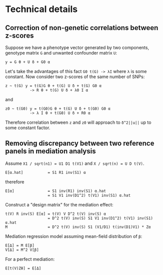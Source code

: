 # Technical details

## Correction of non-genetic correlations between z-scores

Suppose we have a phenotype vector generated by two components,
genotype matrix `G` and unwanted confounder matrix `U`:

```
y = G θ + U δ + G0 α
```

Let's take the advantages of this fact `G0 t(G) -> λΙ` where `λ` is
some constant.  Now consider two z-scores of the same number of SNPs:

```
z ~ t(G) y = t(G)G θ + t(G) U δ + t(G) G0 α
           -> R θ + t(G) U δ + λ0 I α
```
and

```
z0 ~ t(G0) y = t(G0)G θ + t(G) U δ + t(G0) G0 α
           -> λ I θ + t(G0) U δ + R0 α
```

Therefore correlation between `z` and `z0` will approach to `δ^2||u||` up
to some constant factor.


## Removing discrepancy between two reference panels in mediation analysis

Assume `X1 / sqrt(n1) = U1 D1 t(V1)` and `X / sqrt(n) = U D t(V)`.

```
E[α.hat]           = S1 R1 inv(S1) α
```
therefore
```
E[α]               = S1 inv(R1) inv(S1) α.hat
                   = S1 V1 inv(D1^2) t(V1) inv(S1) α.hat
```
Construct a "design matrix" for the mediation effect:
```
t(V) R inv(S) E[α] = t(V) V D^2 t(V) inv(S) α
                   = D^2 t(V) inv(S) S1 V1 inv(D1^2) t(V1) inv(S1) α.hat
M                  = D^2 t(V) inv(S) S1 (V1/D1) t(inv(D1)V1) * Zα
```
Mediation regression model assuming mean-field distribution of `β`:
```
E[Δ] = M E[β]
V[Δ] = M^2 V[β]
```
For a perfect mediation:
```
E[t(V)Zθ] = E[Δ]
```

